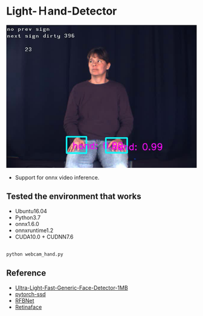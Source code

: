 # Light-Ｈand-Detector
![img1](23.jpg)

- Support for onnx video inference.

## Tested the environment that works
- Ubuntu16.04
- Python3.7
- onnx1.6.0
- onnxruntime1.2
- CUDA10.0 + CUDNN7.6

## 

```Python
python webcam_hand.py
```

##  Reference
- [Ultra-Light-Fast-Generic-Face-Detector-1MB](https://github.com/Linzaer/Ultra-Light-Fast-Generic-Face-Detector-1MB)
- [pytorch-ssd](https://github.com/qfgaohao/pytorch-ssd)
- [RFBNet](https://github.com/ruinmessi/RFBNet)
- [Retinaface](https://github.com/deepinsight/insightface/blob/master/RetinaFace/README.md)

